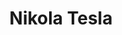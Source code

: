 ---
title: "Nikola Tesla"
heading: "Real Genius"
description: ""
image: "/covers/tesla.jpg"
weight: 108
---